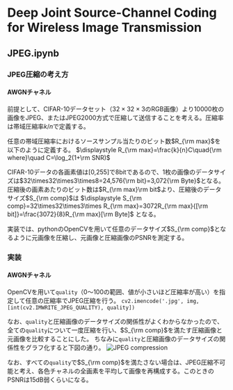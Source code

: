 # Deep Joint Source-Channel Coding for Wireless Image Transmission

## JPEG.ipynb
### JPEG圧縮の考え方
#### AWGNチャネル
前提として、CIFAR-10データセット（$32\times32\times3$のRGB画像）より10000枚の画像をJPEG、またはJPEG2000方式で圧縮して送信することを考える。圧縮率は帯域圧縮率$k/n$で定義する。

任意の帯域圧縮率におけるソースサンプル当たりのビット数$R_{\rm max}$を以下のように定義する。
$\displaystyle R_{\rm max}=\frac{k}{n}C\quad{\rm where}\quad C=\log_2(1+\rm SNR)$

CIFAR-10データの各画素値は[0,255]で8bitであるので、1枚の画像のデータサイズは$32\times32\times3\times8=24,576{\rm bit}=3,072{\rm Byte}$となる。
圧縮後の画素あたりのビット数は$R_{\rm max}\rm bit$より、圧縮後のデータサイズ$S_{\rm comp}$は
$\displaystyle S_{\rm comp}=32\times32\times3\times R_{\rm max}=3072R_{\rm max}{[\rm bit]}=\frac{3072}{8}R_{\rm max}[\rm Byte]$
となる。


実装では、pythonのOpenCVを用いて任意のデータサイズ$S_{\rm comp}$となるように元画像を圧縮し、元画像と圧縮画像のPSNRを測定する。

### 実装
#### AWGNチャネル
OpenCVを用いて```quality```（0～100の範囲、値が小さいほど圧縮率が高い）を指定して任意の圧縮率でJPEG圧縮を行う。
```cv2.imencode('.jpg', img, [int(cv2.IMWRITE_JPEG_QUALITY), quality])```

なお、```quality```と圧縮画像のデータサイズの関係性がよくわからなかったので、全ての```quality```について一度圧縮を行い、$S_{\rm comp}$を満たす圧縮画像と元画像を比較することにした。
ちなみに```quality```と圧縮画像のデータサイズの関係性をグラフ化すると下図の通り。
![JPEG compression](fig/jpeg_compression.png)

なお、すべての```quality```で$S_{\rm comp}$を満たさない場合は、JPEG圧縮不可能と考え、各色チャネルの全画素を平均して画像を再構成する。このときのPSNRは15dB弱くらいになる。